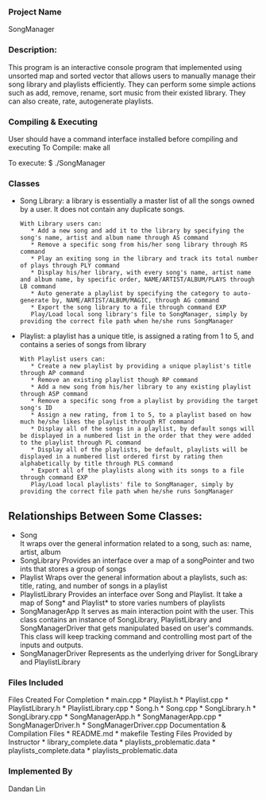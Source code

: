### Project Name
   SongManager

### Description:
   This program is an interactive console program that implemented using unsorted map and sorted vector that allows users to manually manage their song library and playlists efficiently.
   They can perform some simple actions such as add, remove, rename, sort music from their existed library. They can also create, rate, autogenerate playlists.

### Compiling & Executing
   User should have a command interface installed before compiling and executing
   To Compile:
      make all

   To execute:
      $ ./SongManager

### Classes
   * Song Library:
         a library is essentially a master list of all the songs owned by a user. It does not contain any duplicate songs.

         With Library users can:
            * Add a new song and add it to the library by specifying the song's name, artist and album name through AS command
            * Remove a specific song from his/her song library through RS command
            * Play an exiting song in the library and track its total number of plays through PLY command
            * Display his/her library, with every song's name, artist name and album name, by specific order, NAME/ARTIST/ALBUM/PLAYS through LB command
            * Auto generate a playlist by specifying the category to auto-generate by, NAME/ARTIST/ALBUM/MAGIC, through AG command
            * Export the song library to a file through command EXP
            Play/Load local song library's file to SongManager, simply by providing the correct file path when he/she runs SongManager

   * Playlist:
         a playlist has a unique title, is assigned a rating from 1 to 5, and contains a series of songs from library

         With Playlist users can:
            * Create a new playlist by providing a unique playlist's title through AP command
            * Remove an existing playlist though RP command
            * Add a new song from his/her library to any existing playlist through ASP command
            * Remove a specific song from a playlist by providing the target song's ID
            * Assign a new rating, from 1 to 5, to a playlist based on how much he/she likes the playlist through RT command
            * Display all of the songs in a playlist, by default songs will be displayed in a numbered list in the order that they were added to the playlist through PL command
            * Display all of the playlists, be default, playlists will be displayed in a numbered list ordered first by rating then alphabetically by title through PLS command
            * Export all of the playlists along with its songs to a file through command EXP
            Play/Load local playlists' file to SongManager, simply by providing the correct file path when he/she runs SongManager


## Relationships Between Some Classes:
   * Song   
      It wraps over the general information related to a song, such as: name, artist, album
   * SongLibrary
      Provides an interface over a map of a songPointer and two ints that stores a group of songs
   * Playlist
      Wraps over the general information about a playlists, such as: title, rating, and number of songs in a playlist
   * PlaylistLibrary
      Provides an interface over Song and Playlist. It take a map of Song* and Playlist* to store varies numbers of playlists
   * SongManagerApp
      It serves as main interaction point with the user. This class contains an instance of SongLibrary, PlaylistLibrary and SongManagerDriver that gets manipulated based on user's commands. This class will keep tracking command and controlling most part of the inputs and outputs.
   * SongManagerDriver
      Represents as the underlying driver for SongLibrary and PlaylistLibrary

### Files Included
   Files Created For Completion
       * main.cpp
       * Playlist.h
       * Playlist.cpp
       * PlaylistLibrary.h
       * PlaylistLibrary.cpp
       * Song.h
       * Song.cpp
       * SongLibrary.h
       * SongLibrary.cpp
       * SongManagerApp.h
       * SongManagerApp.cpp
       * SongManagerDriver.h
       * SongManagerDriver.cpp
   Documentation & Compilation Files
       * README.md
       * makefile
   Testing Files Provided by Instructor
       * library_complete.data
       * playlists_problematic.data
       * playlists_complete.data
       * playlists_problematic.data

### Implemented By
   Dandan Lin
